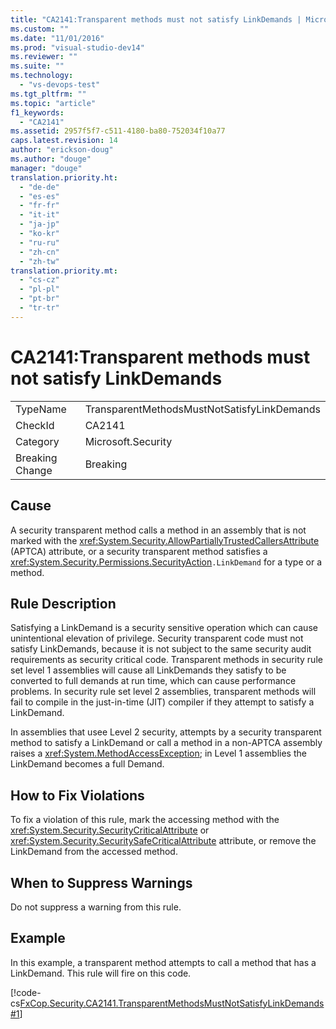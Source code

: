 ```yaml
---
title: "CA2141:Transparent methods must not satisfy LinkDemands | Microsoft Docs"
ms.custom: ""
ms.date: "11/01/2016"
ms.prod: "visual-studio-dev14"
ms.reviewer: ""
ms.suite: ""
ms.technology: 
  - "vs-devops-test"
ms.tgt_pltfrm: ""
ms.topic: "article"
f1_keywords: 
  - "CA2141"
ms.assetid: 2957f5f7-c511-4180-ba80-752034f10a77
caps.latest.revision: 14
author: "erickson-doug"
ms.author: "douge"
manager: "douge"
translation.priority.ht: 
  - "de-de"
  - "es-es"
  - "fr-fr"
  - "it-it"
  - "ja-jp"
  - "ko-kr"
  - "ru-ru"
  - "zh-cn"
  - "zh-tw"
translation.priority.mt: 
  - "cs-cz"
  - "pl-pl"
  - "pt-br"
  - "tr-tr"
---
```

# CA2141:Transparent methods must not satisfy LinkDemands
|||  
|-|-|  
|TypeName|TransparentMethodsMustNotSatisfyLinkDemands|  
|CheckId|CA2141|  
|Category|Microsoft.Security|  
|Breaking Change|Breaking|  
  
## Cause  
 A security transparent method calls a method in an assembly that is not marked with the <xref:System.Security.AllowPartiallyTrustedCallersAttribute> (APTCA) attribute, or a security transparent method satisfies a <xref:System.Security.Permissions.SecurityAction>`.LinkDemand` for a type or a method.  
  
## Rule Description  
 Satisfying a LinkDemand is a security sensitive operation which can cause unintentional elevation of privilege. Security transparent code must not satisfy LinkDemands, because it is not subject to the same security audit requirements as security critical code. Transparent methods in security rule set level 1 assemblies will cause all LinkDemands they satisfy to be converted to full demands at run time, which can cause performance problems. In security rule set level 2 assemblies, transparent methods will fail to compile in the just-in-time (JIT) compiler if they attempt to satisfy a LinkDemand.  
  
 In assemblies that usee Level 2 security, attempts by a security transparent method to satisfy a LinkDemand or call a method in a non-APTCA assembly raises a <xref:System.MethodAccessException>; in Level 1 assemblies the LinkDemand becomes a full Demand.  
  
## How to Fix Violations  
 To fix a violation of this rule, mark the accessing method with the <xref:System.Security.SecurityCriticalAttribute> or <xref:System.Security.SecuritySafeCriticalAttribute> attribute, or remove the LinkDemand from the accessed method.  
  
## When to Suppress Warnings  
 Do not suppress a warning from this rule.  
  
## Example  
 In this example, a transparent method attempts to call a method that has a LinkDemand. This rule will fire on this code.  
  
 [!code-cs[FxCop.Security.CA2141.TransparentMethodsMustNotSatisfyLinkDemands#1](../code-quality/codesnippet/CSharp/ca2141-transparent-methods-must-not-satisfy-linkdemands_1.cs)]